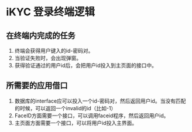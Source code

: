 # iKYC 登录终端逻辑

## 在终端内完成的任务
1. 终端会获得用户键入的id-密码对。
2. 当验证失败时，会出现弹窗。
3. 获得验证通过的用户id后，会把用户id投入到主页面的接口中。

## 所需要的应用借口
1. 数据库的interface应可以投入一个id-密码对，然后返回用户id。当没有匹配的时候，可以返回一个invalid的id（比如-1）
2. FaceID方面需要一个接口，可以调用faceid程序，然后返回用户id。
3. 主页面方面需要一个接口，可以将用户id投入主界面。
